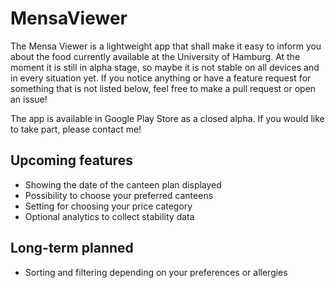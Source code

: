 # MensaViewer
The Mensa Viewer is a lightweight app that shall make it easy
to inform you about the food currently available at the University of Hamburg.
At the moment it is still in alpha stage, so maybe it is not stable on all devices and in every situation yet.
If you notice anything or have a feature request for something that is not listed below,
feel free to make a pull request or open an issue!

The app is available in Google Play Store as a closed alpha. If you would like to take part, please contact me!

## Upcoming features
* Showing the date of the canteen plan displayed
* Possibility to choose your preferred canteens
* Setting for choosing your price category
* Optional analytics to collect stability data

## Long-term planned
* Sorting and filtering depending on your preferences or allergies
